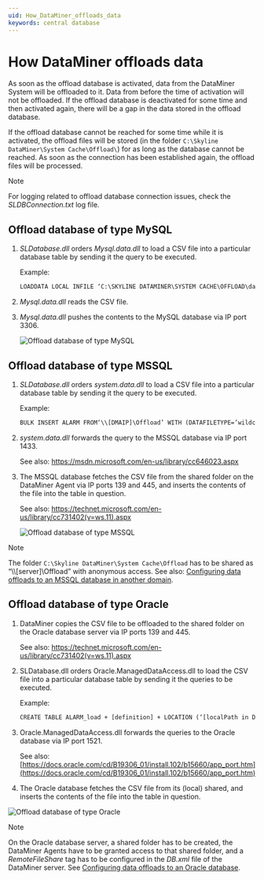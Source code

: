 ```yaml
---
uid: How_DataMiner_offloads_data
keywords: central database
---
```


# How DataMiner offloads data

As soon as the offload database is activated, data from the DataMiner System will be offloaded to it. Data from before the time of activation will not be offloaded. If the offload database is deactivated for some time and then activated again, there will be a gap in the data stored in the offload database.

If the offload database cannot be reached for some time while it is activated, the offload files will be stored (in the folder `C:\Skyline DataMiner\System Cache\Offload\`) for as long as the database cannot be reached. As soon as the connection has been established again, the offload files will be processed.

> [!NOTE]
> For logging related to offload database connection issues, check the *SLDBConnection.txt* log file.

## Offload database of type MySQL

1. *SLDatabase.dll* orders *Mysql.data.dll* to load a CSV file into a particular database table by sending it the query to be executed.

   Example:

   ```txt
   LOADDATA LOCAL INFILE ‘C:\SKYLINE DATAMINER\SYSTEM CACHE\OFFLOAD\data.csv’INTO TABLE ALARM
   ```

1. *Mysql.data.dll* reads the CSV file.

1. *Mysql.data.dll* pushes the contents to the MySQL database via IP port 3306.

   ![Offload database of type MySQL](~/user-guide/images/db_offload_mysql.jpg)

## Offload database of type MSSQL

1. *SLDatabase.dll* orders *system.data.dll* to load a CSV file into a particular database table by sending it the query to be executed.

   Example:

   ```txt
   BULK INSERT ALARM FROM‘\\[DMAIP]\Offload’ WITH (DATAFILETYPE=’wildcard’, FIELDTERMINATOR = ‘\t’)
   ```

1. *system.data.dll* forwards the query to the MSSQL database via IP port 1433.

   See also: <https://msdn.microsoft.com/en-us/library/cc646023.aspx>

1. The MSSQL database fetches the CSV file from the shared folder on the DataMiner Agent via IP ports 139 and 445, and inserts the contents of the file into the table in question.

   See also: <https://technet.microsoft.com/en-us/library/cc731402(v=ws.11).aspx>

   ![Offload database of type MSSQL](~/user-guide/images/db_offload_mssql.jpg)

> [!NOTE]
> The folder `C:\Skyline DataMiner\System Cache\Offload` has to be shared as “\\\\\[server\]\\Offload” with anonymous access. See also: [Configuring data offloads to an MSSQL database in another domain](xref:DB_xml#configuring-data-offloads-to-an-mssql-database-in-another-domain).

## Offload database of type Oracle

1. DataMiner copies the CSV file to be offloaded to the shared folder on the Oracle database server via IP ports 139 and 445.

   See also: <https://technet.microsoft.com/en-us/library/cc731402(v=ws.11).aspx>

1. SLDatabase.dll orders Oracle.ManagedDataAccess.dll to load the CSV file into a particular database table by sending it the queries to be executed.

   Example:

   ```txt
   CREATE TABLE ALARM_load + [definition] + LOCATION (‘[localPath in Db.xml]’)MERGE INTO ALARM USING (SELECT x FROM ALARM_load)…DROP TABLE ALARM_load
   ```

1. Oracle.ManagedDataAccess.dll forwards the queries to the Oracle database via IP port 1521.

   See also: [https://docs.oracle.com/cd/B19306_01/install.102/b15660/app_port.htm](https://docs.oracle.com/cd/B19306_01/install.102/b15660/app_port.htm)

1. The Oracle database fetches the CSV file from its (local) shared, and inserts the contents of the file into the table in question.

![Offload database of type Oracle](~/user-guide/images/db_offload_oracle.jpg)

> [!NOTE]
> On the Oracle database server, a shared folder has to be created, the DataMiner Agents have to be granted access to that shared folder, and a *RemoteFileShare* tag has to be configured in the *DB.xml* file of the DataMiner server. See [Configuring data offloads to an Oracle database](xref:DB_xml#configuring-data-offloads-to-an-oracle-database).
